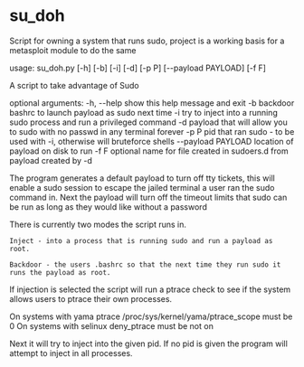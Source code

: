 # su_doh
Script for owning a system that runs sudo, project is a working basis for a metasploit module to do the same


usage: su_doh.py [-h] [-b] [-i] [-d] [-p P] [--payload PAYLOAD] [-f F]

A script to take advantage of Sudo

optional arguments:
  -h, --help         show this help message and exit
  -b                 backdoor bashrc to launch payload as sudo next time
  -i                 try to inject into a running sudo process and run a
                     privileged command
  -d                 payload that will allow you to sudo with no passwd in any
                     terminal forever
  -p P               pid that ran sudo - to be used with -i, otherwise will
                     bruteforce shells
  --payload PAYLOAD  location of payload on disk to run
  -f F               optional name for file created in sudoers.d from payload
                     created by -d

The program generates a default payload to turn off tty tickets, this will enable a sudo session to escape the 
jailed terminal a user ran the sudo command in.  Next the payload will turn off the timeout limits that sudo can 
be run as long as they would like without a password

There is currently two modes the script runs in.

    Inject - into a process that is running sudo and run a payload as root.  

    Backdoor - the users .bashrc so that the next time they run sudo it runs the payload as root.

If injection is selected the script will run a ptrace check to see if the system allows users to ptrace their own processes. 

On systems with yama ptrace /proc/sys/kernel/yama/ptrace_scope must be 0 
On systems with selinux deny_ptrace must be not on 

Next it will try to inject into the given pid.  If no pid is given the program will attempt to inject in all processes.







